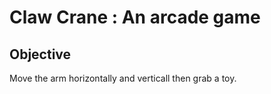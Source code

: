 # Claw Crane : An arcade game

## Objective

Move the arm horizontally and verticall then grab a toy.

[](https://imgur.com/nf3txe0)
